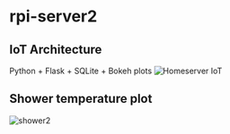 # rpi-server2

## IoT Architecture
Python + Flask + SQLite + Bokeh plots
![Homeserver IoT](https://user-images.githubusercontent.com/11139566/115975541-a9771180-a533-11eb-853d-d59f0dc83720.png)

## Shower temperature plot
![shower2](https://user-images.githubusercontent.com/11139566/115975003-1e941800-a52f-11eb-9693-f396d3428f5a.png)
